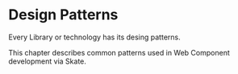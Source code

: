 # Design Patterns

Every Library or technology has its desing patterns.

This chapter describes common patterns used in Web Component development via Skate.
